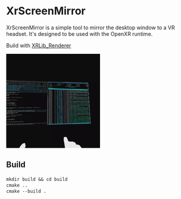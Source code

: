 # XrScreenMirror
XrScreenMirror is a simple tool to mirror the desktop window to a VR headset. It's designed to be used with the OpenXR runtime.

Build with [XRLib_Renderer](https://github.com/AoGao-Kedoka/XRLib_Renderer)

<img src="./imgs/screenshot.gif" width="50%">

## Build
```
mkdir build && cd build
cmake ..
cmake --build .
```

